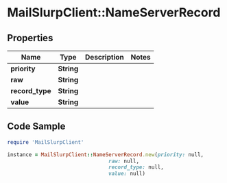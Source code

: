 # MailSlurpClient::NameServerRecord

## Properties

Name | Type | Description | Notes
------------ | ------------- | ------------- | -------------
**priority** | **String** |  | 
**raw** | **String** |  | 
**record_type** | **String** |  | 
**value** | **String** |  | 

## Code Sample

```ruby
require 'MailSlurpClient'

instance = MailSlurpClient::NameServerRecord.new(priority: null,
                                 raw: null,
                                 record_type: null,
                                 value: null)
```


